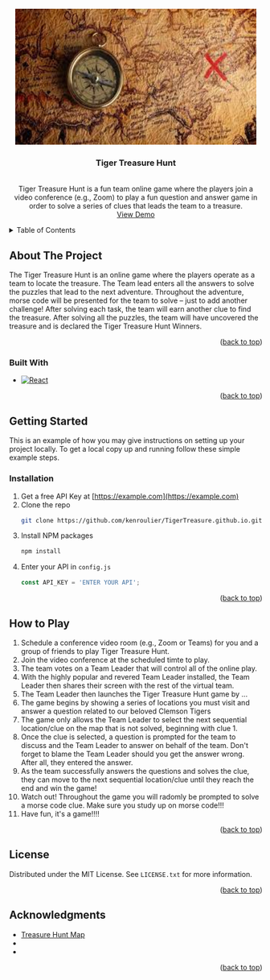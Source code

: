 <!-- PROJECT LOGO -->
<br />
<div align="center">
  <a href="https://github.com/kenroulier/TigerTreasure.github.io">
    <img src="images/treshunt.jpeg" alt="Logo" width="480" height="270">
  </a>

<h3 align="center">Tiger Treasure Hunt</h3>

  <p align="center">
    <br />
Tiger Treasure Hunt is a fun team online game where the players join a video conference (e.g., Zoom) to play a fun question and answer game in order to solve a series of clues that leads the team to a treasure.
    <br />
    <a href="https://github.com/kenroulier/TigerTreasure.github.io">View Demo</a>
  </p>
</div>


<!-- TABLE OF CONTENTS -->
<details>
  <summary>Table of Contents</summary>
  <ol>
    <li>
      <a href="#about-the-project">About The Project</a>
      <ul>
        <li><a href="#built-with">Built With</a></li>
      </ul>
    </li>
    <li>
      <a href="#getting-started">Getting Started</a>
      <ul>
        <li><a href="#installation">Installation</a></li>
      </ul>
    </li>
    <li><a href="#howtoplay">How to Play</a></li>
    <li><a href="#license">License</a></li>
    <li><a href="#acknowledgments">Acknowledgments</a></li>
  </ol>
</details>



<!-- ABOUT THE PROJECT -->
## About The Project

The Tiger Treasure Hunt is an online game where the players operate as a team to locate the treasure. The Team lead enters all the answers to solve the puzzles that lead to the next adventure.  Throughout the adventure, morse code will be presented for the team to solve – just to add another challenge! After solving each task, the team will earn another clue to find the treasure.  After solving all the puzzles, the team will have uncovered the treasure and is declared the Tiger Treasure Hunt Winners.

<p align="right">(<a href="#readme-top">back to top</a>)</p>



### Built With

* [![React][React.js]][React-url]

<p align="right">(<a href="#readme-top">back to top</a>)</p>



<!-- GETTING STARTED -->
## Getting Started

This is an example of how you may give instructions on setting up your project locally.
To get a local copy up and running follow these simple example steps.


### Installation

1. Get a free API Key at [https://example.com](https://example.com)
2. Clone the repo
   ```sh
   git clone https://github.com/kenroulier/TigerTreasure.github.io.git
   ```
3. Install NPM packages
   ```sh
   npm install
   ```
4. Enter your API in `config.js`
   ```js
   const API_KEY = 'ENTER YOUR API';
   ```

<p align="right">(<a href="#readme-top">back to top</a>)</p>


<!-- USAGE EXAMPLES -->
## How to Play

1. Schedule a conference video room  (e.g., Zoom or Teams)  for you and a group of friends to play Tiger Treasure Hunt.
2. Join the video conference at the scheduled timte to play.
3. The team votes on a Team Leader that will control all of the online play.
4. With the highly popular and revered Team Leader installed, the Team Leader then shares their screen with the rest of the virtual team.
5. The Team Leader then launches the Tiger Treasure Hunt game by ...
6. The game begins by showing a series of locations you must visit and answer a question related to our beloved Clemson Tigers
7. The game only allows the Team Leader to select the next sequential location/clue on the map that is not solved, beginning with clue 1.
8. Once the clue is selected, a question is prompted for the team to discuss and the Team Leader to answer on behalf of the team.  Don't forget to blame the Team Leader should you get the answer wrong.  After all, they entered the answer.
9. As the team successfully answers the questions and solves the clue, they can move to the next sequential location/clue until they reach the end and win the game!
10. Watch out! Throughout the game you will radomly be prompted to solve a morse code clue.  Make sure you study up on morse code!!!
11. Have fun, it's a game!!!!

<p align="right">(<a href="#readme-top">back to top</a>)</p>


<!-- LICENSE -->
## License

Distributed under the MIT License. See `LICENSE.txt` for more information.

<p align="right">(<a href="#readme-top">back to top</a>)</p>

<!-- ACKNOWLEDGMENTS -->
## Acknowledgments

* [Treasure Hunt Map](https://www.google.com/url?sa=i&url=https%3A%2F%2Fescapetrails.co%2F5-steps-to-making-a-fun-treasure-hunt%2F&psig=AOvVaw1wrdwGNjpaetxlDkIT-lC3&ust=1698077742486000&source=images&cd=vfe&opi=89978449&ved=0CBMQ3YkBahcKEwig8P3WhoqCAxUAAAAAHQAAAAAQBg)
* []()
* []()

<p align="right">(<a href="#readme-top">back to top</a>)</p>


<!-- MARKDOWN LINKS & IMAGES -->
<!-- https://www.markdownguide.org/basic-syntax/#reference-style-links -->
[contributors-shield]: https://img.shields.io/github/contributors/kenroulier/TigerTreasure.github.io.svg?style=for-the-badge
[Next-url]: https://nextjs.org/
[React.js]: https://img.shields.io/badge/React-20232A?style=for-the-badge&logo=react&logoColor=61DAFB
[React-url]: https://reactjs.org/
